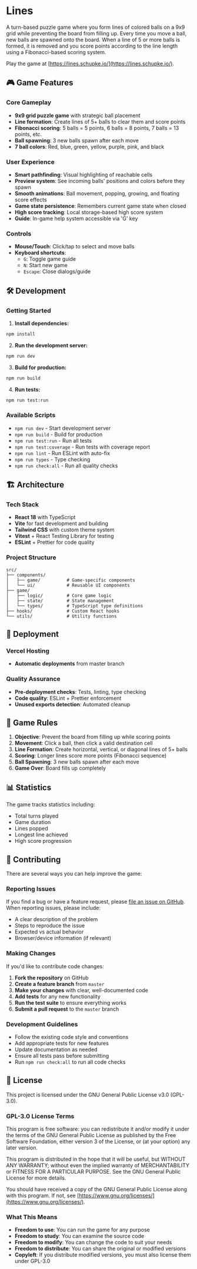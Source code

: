 # Lines

A turn-based puzzle game where you form lines of colored balls on a 9x9 grid while preventing the board from filling up. Every time you move a ball, new balls are spawned onto the board. When a line of 5 or more balls is formed, it is removed and you score points according to the line length using a Fibonacci-based scoring system.

Play the game at [https://lines.schupke.io/](https://lines.schupke.io/).

## 🎮 Game Features

### Core Gameplay

- **9x9 grid puzzle game** with strategic ball placement
- **Line formation**: Create lines of 5+ balls to clear them and score points
- **Fibonacci scoring**: 5 balls = 5 points, 6 balls = 8 points, 7 balls = 13 points, etc.
- **Ball spawning**: 3 new balls spawn after each move
- **7 ball colors**: Red, blue, green, yellow, purple, pink, and black

### User Experience

- **Smart pathfinding**: Visual highlighting of reachable cells
- **Preview system**: See incoming balls' positions and colors before they spawn
- **Smooth animations**: Ball movement, popping, growing, and floating score effects
- **Game state persistence**: Remembers current game state when closed
- **High score tracking**: Local storage-based high score system
- **Guide**: In-game help system accessible via 'G' key

### Controls

- **Mouse/Touch**: Click/tap to select and move balls
- **Keyboard shortcuts**:
  - `G`: Toggle game guide
  - `N`: Start new game
  - `Escape`: Close dialogs/guide

## 🛠️ Development

### Getting Started

1. **Install dependencies:**

```bash
npm install
```

2. **Run the development server:**

```bash
npm run dev
```

3. **Build for production:**

```bash
npm run build
```

4. **Run tests:**

```bash
npm run test:run
```

### Available Scripts

- `npm run dev` - Start development server
- `npm run build` - Build for production
- `npm run test:run` - Run all tests
- `npm run test:coverage` - Run tests with coverage report
- `npm run lint` - Run ESLint with auto-fix
- `npm run types` - Type checking
- `npm run check:all` - Run all quality checks

## 🏗️ Architecture

### Tech Stack

- **React 18** with TypeScript
- **Vite** for fast development and building
- **Tailwind CSS** with custom theme system
- **Vitest** + React Testing Library for testing
- **ESLint** + Prettier for code quality

### Project Structure

```
src/
├── components/
│   ├── game/          # Game-specific components
│   └── ui/            # Reusable UI components
├── game/
│   ├── logic/         # Core game logic
│   ├── state/         # State management
│   └── types/         # TypeScript type definitions
├── hooks/             # Custom React hooks
└── utils/             # Utility functions
```

## 🚀 Deployment

### Vercel Hosting

- **Automatic deployments** from master branch

### Quality Assurance

- **Pre-deployment checks**: Tests, linting, type checking
- **Code quality**: ESLint + Prettier enforcement
- **Unused exports detection**: Automated cleanup

## 🎯 Game Rules

1. **Objective**: Prevent the board from filling up while scoring points
2. **Movement**: Click a ball, then click a valid destination cell
3. **Line Formation**: Create horizontal, vertical, or diagonal lines of 5+ balls
4. **Scoring**: Longer lines score more points (Fibonacci sequence)
5. **Ball Spawning**: 3 new balls spawn after each move
6. **Game Over**: Board fills up completely

## 📊 Statistics

The game tracks statistics including:

- Total turns played
- Game duration
- Lines popped
- Longest line achieved
- High score progression

## 🤝 Contributing

There are several ways you can help improve the game:

### Reporting Issues

If you find a bug or have a feature request, please [file an issue on GitHub](https://github.com/janschupke/lines/issues). When reporting issues, please include:

- A clear description of the problem
- Steps to reproduce the issue
- Expected vs actual behavior
- Browser/device information (if relevant)

### Making Changes

If you'd like to contribute code changes:

1. **Fork the repository** on GitHub
2. **Create a feature branch** from `master`
3. **Make your changes** with clear, well-documented code
4. **Add tests** for any new functionality
5. **Run the test suite** to ensure everything works
6. **Submit a pull request** to the `master` branch

### Development Guidelines

- Follow the existing code style and conventions
- Add appropriate tests for new features
- Update documentation as needed
- Ensure all tests pass before submitting
- Run `npm run check:all` to run all code checks

## 📄 License

This project is licensed under the GNU General Public License v3.0 (GPL-3.0).

### GPL-3.0 License Terms

This program is free software: you can redistribute it and/or modify it under the terms of the GNU General Public License as published by the Free Software Foundation, either version 3 of the License, or (at your option) any later version.

This program is distributed in the hope that it will be useful, but WITHOUT ANY WARRANTY; without even the implied warranty of MERCHANTABILITY or FITNESS FOR A PARTICULAR PURPOSE. See the GNU General Public License for more details.

You should have received a copy of the GNU General Public License along with this program. If not, see [https://www.gnu.org/licenses/](https://www.gnu.org/licenses/).

### What This Means

- **Freedom to use**: You can run the game for any purpose
- **Freedom to study**: You can examine the source code
- **Freedom to modify**: You can change the code to suit your needs
- **Freedom to distribute**: You can share the original or modified versions
- **Copyleft**: If you distribute modified versions, you must also license them under GPL-3.0
